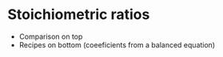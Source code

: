 # Stoichiometric ratios
- Comparison on top
- Recipes on bottom (coeeficients from a balanced equation)


